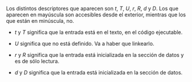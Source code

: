 Los distintos descriptores que aparecen son *t*, *T*, *U*, *r*, *R*,
*d* y *D*. Los que aparecen en mayúscula son accesibles desde el
exterior, mientras que los que están en minúscula, no.

* *t* y *T* significa que la entrada está en el texto, en el código
   ejecutable.

* *U* significa que no está definido. Va a haber que linkearlo.

* *r* y *R* significa que la entrada está inicializada en la sección
   de datos y es de sólo lectura.

* *d* y *D* significa que la entrada está inicializada en la sección
   de datos.